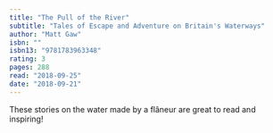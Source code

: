 ```yaml
---
title: "The Pull of the River"
subtitle: "Tales of Escape and Adventure on Britain's Waterways"
author: "Matt Gaw"
isbn: ""
isbn13: "9781783963348"
rating: 3
pages: 288
read: "2018-09-25"
date: "2018-09-21"
---
```

These stories on the water made by a flâneur are great to read and inspiring!
